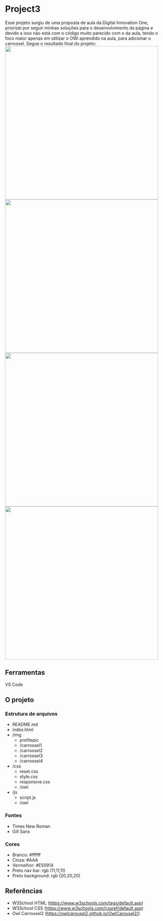 # Project3

Esse projeto surgiu de uma proposta de aula da Digital Innovation One, priorizei por seguir minhas soluções para o desenvolvimento da página e devido a isso não está com o código muito parecido com o da aula, tendo o foco maior apenas em utilizar o OWl aprendido na aula, para adicionar o carrossel. Segue o resultado final do projeto: <br>
<img src="https://user-images.githubusercontent.com/97403639/162554650-1429f6b8-d1de-48d7-bb7c-e11311d004e8.png" width="500px">
<img src="https://user-images.githubusercontent.com/97403639/162554677-2492f3f5-4367-45cc-ad41-ff9f47c79661.png" width="500px"> <br>
<img src="https://user-images.githubusercontent.com/97403639/162554685-875d3a74-fc5b-4a2b-9804-6426fd8e965e.png" width="500px">
<img src="https://user-images.githubusercontent.com/97403639/162554687-21f4eef0-0840-4711-860c-f9982374e8c4.png" width="500px">

## Ferramentas

VS Code

## O projeto

### Estrutura de arquivos

- README.md
- index.html
- /img
    - profilepic
    - /carrossel1
    - /carrossel2
    - /carrossel3
    - /carrossel4
- /css
    - reset.css
    - style.css
    - responsive.css
    - /owl
- /js
    - script.js
    - /owl

### Fontes

- Times New Roman
- Gill Sans

### Cores

- Branco: #ffffff
- Cinza: #AAA
- Vermelhor: #E50914
- Preto nav bar: rgb (11,11,11)
- Preto background: rgb (20,20,20)

## Referências

- W3School HTML (https://www.w3schools.com/tags/default.asp)
- W3School CSS (https://www.w3schools.com/cssref/default.asp)
- Owl Carrousel2 (https://owlcarousel2.github.io/OwlCarousel2/)